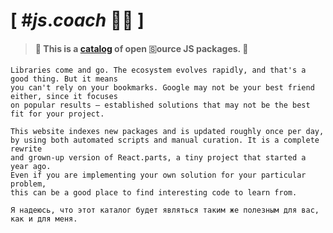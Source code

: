 # [ #***js***._coach_ **🐫**🐪 ]

> ####  **🐫** This is a [catalog](https://js.coach/) of open 🇸ource JS packages. **🐪**

```
Libraries come and go. The ecosystem evolves rapidly, and that's a good thing. But it means 
you can't rely on your bookmarks. Google may not be your best friend either, since it focuses 
on popular results — established solutions that may not be the best fit for your project.
```

```
This website indexes new packages and is updated roughly once per day, 
by using both automated scripts and manual curation. It is a complete rewrite 
and grown-up version of React.parts, a tiny project that started a year ago. 
Even if you are implementing your own solution for your particular problem, 
this can be a good place to find interesting code to learn from.
```

```
Я надеюсь, что этот каталог будет являться таким же полезным для вас, как и для меня.
```